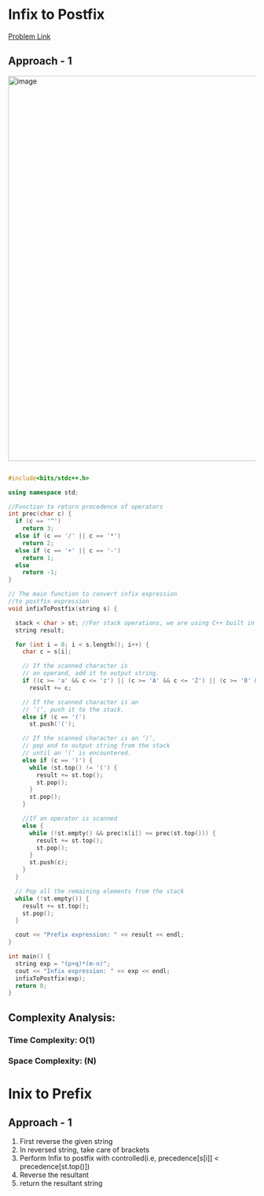 # Infix to Postfix

[Problem Link](https://www.geeksforgeeks.org/problems/infix-to-postfix-1587115620/1)

## Approach - 1

<img width="782" alt="image" src="https://github.com/user-attachments/assets/47a6c611-288e-4a96-bd1c-69560e97de2a">

```c++

#include<bits/stdc++.h>

using namespace std;

//Function to return precedence of operators
int prec(char c) {
  if (c == '^')
    return 3;
  else if (c == '/' || c == '*')
    return 2;
  else if (c == '+' || c == '-')
    return 1;
  else
    return -1;
}

// The main function to convert infix expression
//to postfix expression
void infixToPostfix(string s) {

  stack < char > st; //For stack operations, we are using C++ built in stack
  string result;

  for (int i = 0; i < s.length(); i++) {
    char c = s[i];

    // If the scanned character is
    // an operand, add it to output string.
    if ((c >= 'a' && c <= 'z') || (c >= 'A' && c <= 'Z') || (c >= '0' && c <= '9'))
      result += c;

    // If the scanned character is an
    // ‘(‘, push it to the stack.
    else if (c == '(')
      st.push('(');

    // If the scanned character is an ‘)’,
    // pop and to output string from the stack
    // until an ‘(‘ is encountered.
    else if (c == ')') {
      while (st.top() != '(') {
        result += st.top();
        st.pop();
      }
      st.pop();
    }

    //If an operator is scanned
    else {
      while (!st.empty() && prec(s[i]) <= prec(st.top())) {
        result += st.top();
        st.pop();
      }
      st.push(c);
    }
  }

  // Pop all the remaining elements from the stack
  while (!st.empty()) {
    result += st.top();
    st.pop();
  }

  cout << "Prefix expression: " << result << endl;
}

int main() {
  string exp = "(p+q)*(m-n)";
  cout << "Infix expression: " << exp << endl;
  infixToPostfix(exp);
  return 0;
}

```

## Complexity Analysis:

### Time Complexity: O(1)

### Space Complexity: (N)

# Inix to Prefix

## Approach - 1

1. First reverse the given string
2. In reversed string, take care of brackets
3. Perform Infix to postfix with controlled(i.e, precedence[s[i]] < precedence[st.top()])
4. Reverse the resultant
5. return the resultant string
